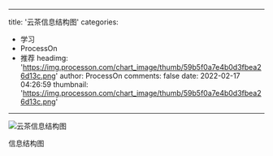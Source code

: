 
---
title: '云茶信息结构图'
categories: 
 - 学习
 - ProcessOn
 - 推荐
headimg: 'https://img.processon.com/chart_image/thumb/59b5f0a7e4b0d3fbea26d13c.png'
author: ProcessOn
comments: false
date: 2022-02-17 04:26:59
thumbnail: 'https://img.processon.com/chart_image/thumb/59b5f0a7e4b0d3fbea26d13c.png'
---

<div>   
<img class="thumb" alt="云茶信息结构图" src="https://img.processon.com/chart_image/thumb/59b5f0a7e4b0d3fbea26d13c.png" referrerpolicy="no-referrer">
<p>信息结构图</p>  
</div>
            